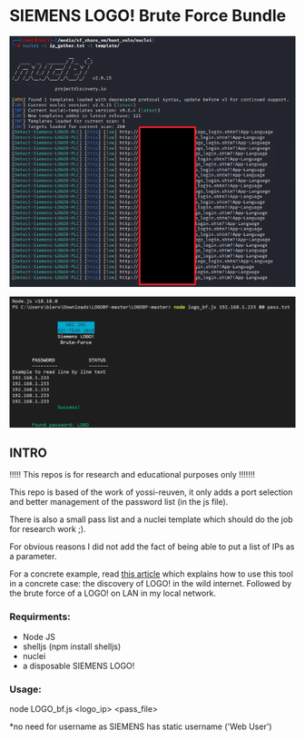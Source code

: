 # SIEMENS LOGO! Brute Force Bundle

![alt text](https://raw.githubusercontent.com/biero-el-corridor/LOGO_BRUTE_FORCE_BUNBLE/master/picture/nuclei_result.png)

![alt text](https://raw.githubusercontent.com/biero-el-corridor/LOGO_BRUTE_FORCE_BUNBLE/master/picture/LOGO_Bruteforce.png)

## INTRO 
!!!!!  This repos is for research and educational purposes only !!!!!!!

This repo is based of the work of yossi-reuven, it only adds a port selection and better management of the password list (in the js file).

There is also a small pass list and a nuclei template which should do the job for research work ;).

For obvious reasons I did not add the fact of being able to put a list of IPs as a parameter.

For a concrete example, read [this article](https://medium.com/@biero-llagas/hunt-and-bruteforce-plc-simens-logo-225bad0088db) which explains how to use this tool in a concrete case: the discovery of LOGO! in the wild internet. Followed by the brute force of a LOGO! on LAN in my local network.


### Requirments: 
- Node JS 
- shelljs (npm install shelljs)   
- nuclei
- a disposable SIEMENS LOGO! 
### Usage: 
node LOGO_bf.js  <logo_ip> <port> <pass_file>
  
*no need for username as SIEMENS has static username ('Web User')

